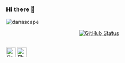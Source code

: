 ### Hi there 👋

<img src="https://komarev.com/ghpvc/?username=danascape&style=flat-square" alt="danascape" /><br>

<p align="center">
  <a href="https://github.com/danascape"><img alt="GitHub Status" src="https://github-readme-stats.vercel.app/api?username=danascape"></a>
</p><br>

  <a href="https://twitter.com/danascape">
    <img align="left" alt="Shubhamdeep Jha | Twitter" width="26px" src="https://github.com/TheDudeThatCode/TheDudeThatCode/blob/master/Assets/Twitter.svg" />
  </a>
  <a href="mailto:saalim.priv@gmail.com">
    <img align="left" alt="Shubhamdeep Jha | Gmail" width="26px" src="https://github.com/TheDudeThatCode/TheDudeThatCode/blob/master/Assets/Gmail.svg" />
  </a>

<!-- Thanks to :- ⭐️ From [TheDudeThatCode](https://github.com/TheDudeThatCode) -->
